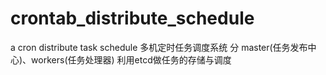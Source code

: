 # crontab_distribute_schedule
a cron distribute task schedule
多机定时任务调度系统
分 master(任务发布中心)、workers(任务处理器)
利用etcd做任务的存储与调度
